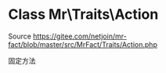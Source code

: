 # Class Mr\Traits\Action

Source https://gitee.com/netjoin/mr-fact/blob/master/src/MrFact/Traits/Action.php

固定方法